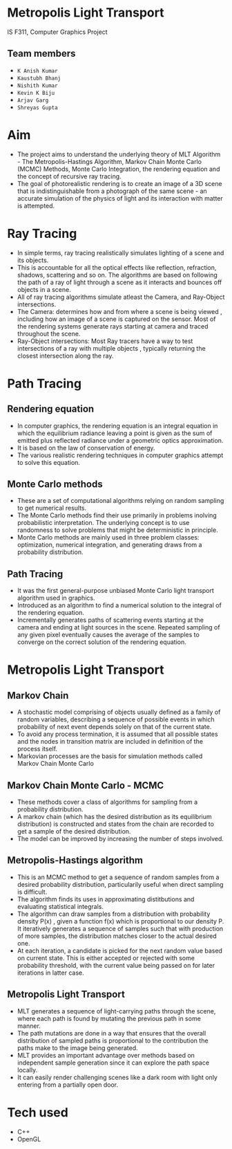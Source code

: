 # Metropolis Light Transport
IS F311, Computer Graphics Project

## Team members
- `K Anish Kumar`
- `Kaustubh Bhanj`
- `Nishith Kumar`
- `Kevin K Biju`
- `Arjav Garg`
- `Shreyas Gupta`

# Aim
- The project aims to understand the underlying theory of MLT Algorithm - The Metropolis-Hastings Algorithm, Markov Chain Monte Carlo (MCMC) Methods, Monte Carlo Integration, the rendering equation and the concept of recursive ray tracing.
- The goal of photorealistic rendering is to create an image of a 3D scene that is indistinguishable from a photograph of the same scene - an accurate simulation of the physics of light and its interaction with matter is attempted.

# Ray Tracing
- In simple terms, ray tracing realistically simulates lighting of a scene and its objects.
- This is accountable for all the optical effects like reflection, refraction, shadows, scattering and so on. The algorithms are based on following the path of a ray of light through a scene as it interacts and bounces off objects in a scene.
- All of ray tracing algorithms simulate atleast the Camera, and Ray-Object intersections.
- The Camera: determines how and from where a scene is being viewed , including how an image of a scene is captured on the sensor. Most of the rendering systems generate rays starting at camera and traced throughout the scene.
- Ray-Object intersections: Most Ray tracers have a way to test intersections of a ray with multiple objects , typically returning the closest intersection along the ray.

# Path Tracing
## Rendering equation
- In computer graphics, the rendering equation is an integral equation in which the equilibrium radiance leaving a point is given as the sum of emitted plus reflected radiance under a geometric optics approximation.
- It is based on the law of conservation of energy.
- The various realistic rendering techniques in computer graphics attempt to solve this equation.

## Monte Carlo methods
- These are a set of computational algorithms relying on random sampling to get numerical results.
- The Monte Carlo methods find their use primarily in problems inolving probabilistic interpretation. The underlying concept is to use randomness to solve problems that might be deterministic in principle.
- Monte Carlo methods are mainly used in three problem classes: optimization, numerical integration, and generating draws from a probability distribution.

## Path Tracing
- It was the first general-purpose unbiased Monte Carlo light transport algorithm used in graphics.
- Introduced as an algorithm to find a numerical solution to the integral of the rendering equation.
- Incrementally generates paths of scattering events starting at the camera and ending at light sources in the scene. Repeated sampling of any given pixel eventually causes the average of the samples to converge on the correct solution of the rendering equation.

# Metropolis Light Transport
## Markov Chain
- A stochastic model comprising of objects usually defined as a family of random variables, describing a sequence of possible events in which probability of next event depends solely on that of the current state.
- To avoid any process termination, it is assumed that all possible states and the nodes in transition matrix are included in definition of the process itself.
- Markovian processes are the basis for simulation methods called Markov Chain Monte Carlo

## Markov Chain Monte Carlo - MCMC
- These methods cover a class of algorithms for sampling from a probability distribution.
- A markov chain (which has the desired distribution as its equilibrium distribution) is constructed and states from the chain are recorded to get a sample of the desired distribution.
- The model can be improved by increasing the number of steps involved.

## Metropolis-Hastings algorithm
- This is an MCMC method to get a sequence of random samples from a desired probability distribution, particularily useful when direct sampling is difficult.
- The algorithm finds its uses in approximating distitbutions and evaluating statistical integrals.
- The algorithm can draw samples from a distribution with probability density P(x) , given a function f(x) which is proportional to our density P. It iteratively generates a sequence of samples such that with production of more samples, the distribution matches closer to the actual desired one.
- At each iteration, a candidate is picked for the next random value based on current state. This is either accepted or rejected with some probability threshold, with the current value being passed on for later iterations in latter case.

## Metropolis Light Transport
- MLT generates a sequence of light-carrying paths through the scene, where each path is found by mutating the previous path in some manner.
- The path mutations are done in a way that ensures that the overall distribution of sampled paths is proportional to the contribution the paths make to the image being generated.
- MLT provides an important advantage over methods based on independent sample generation since it can explore the path space locally.
- It can easily render challenging scenes like a dark room with light only entering from a partially open door.

# Tech used
- C++ 
- OpenGL

  
